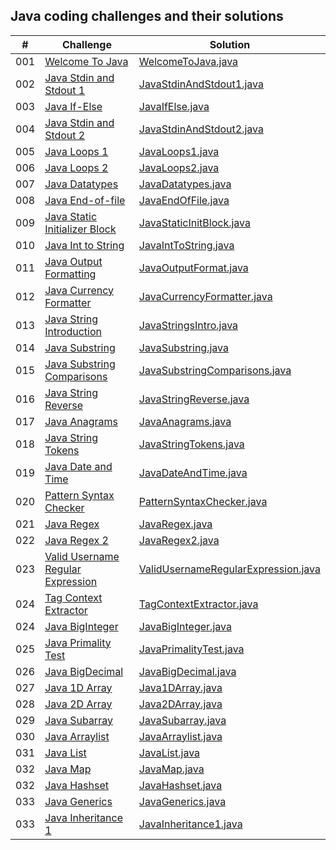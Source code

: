 ## Java coding challenges and their solutions

|  #  | Challenge                                                                                                                     | Solution                                                                              |
| :-: | ----------------------------------------------------------------------------------------------------------------------------- | --------------------------------------------------------------------------------------|
| 001 | [Welcome To Java](https://www.hackerrank.com/challenges/welcome-to-java/problem?isFullScreen=true)                            | [WelcomeToJava.java](./java-practice-solutions/WelcomeToJava.java)                    |
| 002 | [Java Stdin and Stdout 1](https://www.hackerrank.com/challenges/java-stdin-and-stdout-1/problem?isFullScreen=true)            | [JavaStdinAndStdout1.java](./java-practice-solutions/JavaStdinAndStdout1.java)        |
| 003 | [Java If-Else](https://www.hackerrank.com/challenges/java-if-else/problem?isFullScreen=true)            | [JavaIfElse.java](./java-practice-solutions/JavaIfElse.java)        |
| 004 | [Java Stdin and Stdout 2](https://www.hackerrank.com/challenges/java-stdin-stdout/problem?isFullScreen=true)            | [JavaStdinAndStdout2.java](./java-practice-solutions/JavaStdinAndStdout2.java)        |
| 005 | [Java Loops 1](https://www.hackerrank.com/challenges/java-loops-i/problem?isFullScreen=true)            | [JavaLoops1.java](./java-practice-solutions/JavaLoops1.java)        |
| 006 | [Java Loops 2](https://www.hackerrank.com/challenges/java-loops/problem?isFullScreen=true)            | [JavaLoops2.java](./java-practice-solutions/JavaLoops2.java)        |
| 007 | [Java Datatypes](https://www.hackerrank.com/challenges/java-datatypes/problem?isFullScreen=true)            | [JavaDatatypes.java](./java-practice-solutions/JavaDatatypes.java)        |
| 008 | [Java End-of-file](https://www.hackerrank.com/challenges/java-end-of-file/problem?isFullScreen=true)            | [JavaEndOfFile.java](./java-practice-solutions/JavaEndOfFile.java)        |
| 009 | [Java Static Initializer Block](https://www.hackerrank.com/challenges/java-static-initializer-block/problem?isFullScreen=true)            | [JavaStaticInitBlock.java](./java-practice-solutions/JavaStaticInitBlock.java)        |
| 010 | [Java Int to String](https://www.hackerrank.com/challenges/java-int-to-string/problem?isFullScreen=true)            | [JavaIntToString.java](./java-practice-solutions/JavaIntToString.java)        |
| 011 | [Java Output Formatting](https://www.hackerrank.com/challenges/java-output-formatting/problem?isFullScreen=true)            | [JavaOutputFormat.java](./java-practice-solutions/JavaOutputFormat.java)        |
| 012 | [Java Currency Formatter](https://www.hackerrank.com/challenges/java-currency-formatter/problem?isFullScreen=true)            | [JavaCurrencyFormatter.java](./java-practice-solutions/JavaCurrencyFormatter.java)        |
| 013 | [Java String Introduction](https://www.hackerrank.com/challenges/java-strings-introduction/problem?isFullScreen=true)            | [JavaStringsIntro.java](./java-practice-solutions/JavaStringsIntro.java)        |
| 014 | [Java Substring](https://www.hackerrank.com/challenges/java-substring/problem?isFullScreen=true)            | [JavaSubstring.java](./java-practice-solutions/JavaSubstring.java)        |
| 015 | [Java Substring Comparisons](https://www.hackerrank.com/challenges/java-string-compare/problem?isFullScreen=true)            | [JavaSubstringComparisons.java](./java-practice-solutions/JavaSubstringComparisons.java)        |
| 016 | [Java String Reverse](https://www.hackerrank.com/challenges/java-string-reverse/problem?isFullScreen=true)            | [JavaStringReverse.java](./java-practice-solutions/JavaStringReverse.java)        |
| 017 | [Java Anagrams](https://www.hackerrank.com/challenges/java-anagrams/problem?isFullScreen=true)            | [JavaAnagrams.java](./java-practice-solutions/JavaAnagrams.java)        |
| 018 | [Java String Tokens](https://www.hackerrank.com/challenges/java-string-tokens/problem?isFullScreen=true)            | [JavaStringTokens.java](./java-practice-solutions/JavaStringTokens.java)        |
| 019 | [Java Date and Time](https://www.hackerrank.com/challenges/java-date-and-time/problem?isFullScreen=true)            | [JavaDateAndTime.java](./java-practice-solutions/JavaDateAndTime.java)        |
| 020 | [Pattern Syntax Checker](https://www.hackerrank.com/challenges/pattern-syntax-checker/problem?isFullScreen=true)            | [PatternSyntaxChecker.java](./java-practice-solutions/PatternSyntaxChecker.java)        |
| 021 | [Java Regex](https://www.hackerrank.com/challenges/java-regex/problem?isFullScreen=true)            | [JavaRegex.java](./java-practice-solutions/JavaRegex.java)        |
| 022 | [Java Regex 2](https://www.hackerrank.com/challenges/duplicate-word/problem?isFullScreen=true)            | [JavaRegex2.java](./java-practice-solutions/JavaRegex2.java)        |
| 023 | [Valid Username Regular Expression](https://www.hackerrank.com/challenges/valid-username-checker/problem?isFullScreen=true)            | [ValidUsernameRegularExpression.java](./java-practice-solutions/ValidUsernameRegularExpression.java)        |
| 024 | [Tag Context Extractor](https://www.hackerrank.com/challenges/tag-content-extractor/problem?isFullScreen=true)            | [TagContextExtractor.java](./java-practice-solutions/TagContextExtractor.java)        |
| 024 | [Java BigInteger](https://www.hackerrank.com/challenges/java-biginteger/problem?isFullScreen=true)            | [JavaBigInteger.java](./java-practice-solutions/JavaBigInteger.java)        |
| 025 | [Java Primality Test](https://www.hackerrank.com/challenges/java-primality-test/problem?isFullScreen=true)            | [JavaPrimalityTest.java](./java-practice-solutions/JavaPrimalityTest.java)        |
| 026 | [Java BigDecimal](https://www.hackerrank.com/challenges/java-bigdecimal/problem?isFullScreen=true)            | [JavaBigDecimal.java](./java-practice-solutions/JavaBigDecimal.java)        |
| 027 | [Java 1D Array](https://www.hackerrank.com/challenges/java-1d-array-introduction/problem?isFullScreen=true)            | [Java1DArray.java](./java-practice-solutions/Java1DArray.java)        |
| 028 | [Java 2D Array](https://www.hackerrank.com/challenges/java-2d-array/problem?isFullScreen=true)            | [Java2DArray.java](./java-practice-solutions/Java2DArray.java)        |
| 029 | [Java Subarray](https://www.hackerrank.com/challenges/java-negative-subarray/problem?isFullScreen=true)            | [JavaSubarray.java](./java-practice-solutions/JavaSubarray.java)        |
| 030 | [Java Arraylist](https://www.hackerrank.com/challenges/java-arraylist/problem?isFullScreen=true)            | [JavaArraylist.java](./java-practice-solutions/JavaArraylist.java)        |
| 031 | [Java List](https://www.hackerrank.com/challenges/java-list/problem?isFullScreen=true)            | [JavaList.java](./java-practice-solutions/JavaList.java)        |
| 032 | [Java Map](https://www.hackerrank.com/challenges/phone-book/problem?isFullScreen=true)            | [JavaMap.java](./java-practice-solutions/JavaMap.java)        |
| 032 | [Java Hashset](https://www.hackerrank.com/challenges/java-hashset/problem?isFullScreen=true)            | [JavaHashset.java](./java-practice-solutions/JavaHashset.java)        |
| 033 | [Java Generics](https://www.hackerrank.com/challenges/java-generics/problem?isFullScreen=true)            | [JavaGenerics.java](./java-practice-solutions/JavaGenerics.java)        |
| 033 | [Java Inheritance 1](https://www.hackerrank.com/challenges/java-inheritance-1/problem?isFullScreen=true)            | [JavaInheritance1.java](./java-practice-solutions/JavaInheritance1.java)        |
